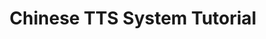 ---
title: Chinese TTS System Tutorial
description: This is a website I created to demonstrate how to create and train yor very own text-to-speech (TTS) model for Chinese language. I got comfortable with using Jekyll and GitHub Pages when I was working on this project.
date-started: 2023-04
date-ended: 2023-05
link: https://mygreentae.github.io/technical-tutorial/
---
